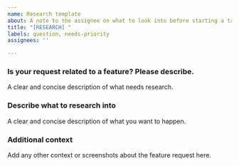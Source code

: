 ```yaml
---
name: Research template
about: A note to the assignee on what to look into before starting a task. Intended for large projects, and estimating their effort.
title: "[RESEARCH] "
labels: question, needs-priority
assignees: ''

---
```


### Is your request related to a feature? Please describe.

A clear and concise description of what needs research.

### Describe what to research into

A clear and concise description of what you want to happen.

### Additional context

Add any other context or screenshots about the feature request here.
